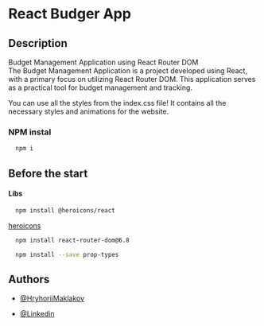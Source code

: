 # React Budger App

## Description

Budget Management Application using React Router DOM <br>
The Budget Management Application is a project developed using React, with a primary focus on utilizing React Router DOM. This application serves as a practical tool for budget management and tracking.

You can use all the styles from the index.css file! It contains all the necessary styles and animations for the website.

### NPM instal

```bash
  npm i
```

## Before the start

#### Libs

```bash
  npm install @heroicons/react
```

[heroicons](https://github.com/tailwindlabs/heroicons)

```bash
  npm install react-router-dom@6.8
```

```bash
  npm install --save prop-types
```

## Authors

- [@HryhoriiMaklakov](https://github.com/GregoryMaklakov)

- [@Linkedin](https://www.linkedin.com/in/grigory-maklakov-331a641ba/)
